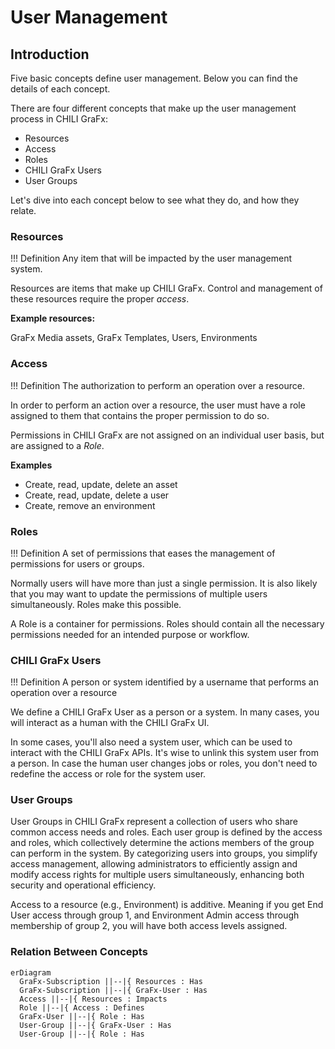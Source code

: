 # User Management

## Introduction

Five basic concepts define user management. Below you can find the details of each concept.

There are four different concepts that make up the user management process in CHILI GraFx:

- Resources
- Access
- Roles
- CHILI GraFx Users
- User Groups

Let's dive into each concept below to see what they do, and how they relate.

### Resources

!!! Definition
    Any item that will be impacted by the user management system.

Resources are items that make up CHILI GraFx. Control and management of these resources require the proper _access_.

**Example resources:**

GraFx Media assets, GraFx Templates, Users, Environments

### Access

!!! Definition
    The authorization to perform an operation over a resource.

In order to perform an action over a resource, the user must have a role assigned to them that contains the proper permission to do so.

Permissions in CHILI GraFx are not assigned on an individual user basis, but are assigned to a *Role*.

**Examples**

- Create, read, update, delete an asset
- Create, read, update, delete a user
- Create, remove an environment

### Roles

!!! Definition
    A set of permissions that eases the management of permissions for users or groups.
 
Normally users will have more than just a single permission. It is also likely that you may want to update the permissions of multiple users simultaneously. Roles make this possible.

A Role is a container for permissions. Roles should contain all the necessary permissions needed for an intended purpose or workflow.

### CHILI GraFx Users

!!! Definition
    A person or system identified by a username that performs an operation over a resource

We define a CHILI GraFx User as a person or a system. In many cases, you will interact as a human with the CHILI GraFx UI. 

In some cases, you'll also need a system user, which can be used to interact with the CHILI GraFx APIs. It's wise to unlink this system user from a person. In case the human user changes jobs or roles, you don't need to redefine the access or role for the system user.

### User Groups

User Groups in CHILI GraFx represent a collection of users who share common access needs and roles. Each user group is defined by the access and roles, which collectively determine the actions members of the group can perform in the system. By categorizing users into groups, you simplify access management, allowing administrators to efficiently assign and modify access rights for multiple users simultaneously, enhancing both security and operational efficiency.

Access to a resource (e.g., Environment) is additive. Meaning if you get End User access through group 1, and Environment Admin access through membership of group 2, you will have both access levels assigned.

### Relation Between Concepts

``` mermaid
erDiagram
  GraFx-Subscription ||--|{ Resources : Has
  GraFx-Subscription ||--|{ GraFx-User : Has
  Access ||--|{ Resources : Impacts
  Role ||--|{ Access : Defines
  GraFx-User ||--|{ Role : Has
  User-Group ||--|{ GraFx-User : Has
  User-Group ||--|{ Role : Has
```
